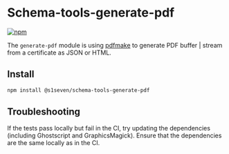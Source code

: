# Schema-tools-generate-pdf

[![npm][npm-image]][npm-url]

[npm-image]: https://img.shields.io/npm/v/@s1seven/schema-tools-generate-pdf.svg?style=flat
[npm-url]: https://npmjs.org/package/@s1seven/schema-tools-generate-pdf

The `generate-pdf` module is using [pdfmake] to generate PDF buffer | stream from a certificate as JSON or HTML.

## Install

```bash
npm install @s1seven/schema-tools-generate-pdf
```

[pdfmake]: https://www.npmjs.com/package/pdfmake
[html-to-pdfmake]: https://www.npmjs.com/package/html-to-pdfmake

## Troubleshooting

If the tests pass locally but fail in the CI, try updating the dependencies (including Ghostscript and GraphicsMagick). Ensure that the dependencies are the same locally as in the CI.

